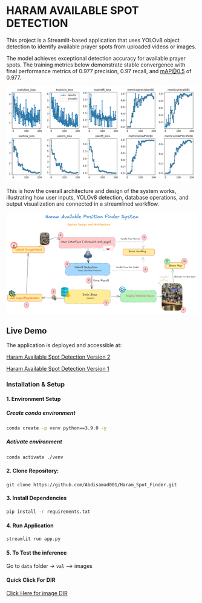 # HARAM AVAILABLE SPOT DETECTION 

This project is a Streamlit-based application that uses YOLOv8 object detection to identify available prayer spots from uploaded videos or images.

The model achieves exceptional detection accuracy for available prayer spots. The training metrics below demonstrate stable convergence with final performance metrics of 0.977 precision, 0.97 recall, and mAP@0.5 of 0.977.

<div align="center">
  <img src="./runs/train/results.png" alt="Model Training Performance" width="800"/>
</div>


This is how the overall architecture and design of the system works, illustrating how user inputs, YOLOv8 detection, database operations, and output visualization are connected in a streamlined workflow.


<div align="center">
  <img src="./src/System Architecture.png" alt="System Architecture" width="800"/>
</div>


## Live Demo
The application is deployed and accessible at:

[Haram Available Spot Detection Version 2](https://haramspotfinder-jtdjgfnngqvpanhdtjh9ey.streamlit.app/)

[Haram Available Spot Detection Version 1](https://haramspotfinder-f2ntqrqjzygjc6g9hzhov9.streamlit.app/)


### Installation & Setup

#### 1. Environment Setup
##### Create conda environment
```bash
conda create -p venv python==3.9.0 -y
```

##### Activate environment
```bash
conda activate ./venv
```

#### 2. Clone Repository:
`git clone https://github.com/Abdisamad001/Haram_Spot_Finder.git` 

#### 3. Install Dependencies
```bash
pip install -r requirements.txt
```

#### 4. Run Application 
```bash
streamlit run app.py
```

#### 5. To Test the inference 

Go to `data` folder -> `val` --> images 


#### Quick Click For DIR
[Click Here for image DIR](https://github.com/Abdisamad001/Haram_Spot_Finder/tree/main/data/val)

